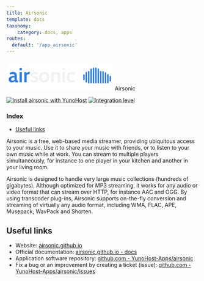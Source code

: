 ```yaml
---
title: Airsonic
template: docs
taxonomy:
    category: docs, apps
routes:
  default: '/app_airsonic'
---
```


<img src="/images/airsonic_logo.png" height="80px" alt="airsonic's logo"> Airsonic

[![Install airsonic with YunoHost](https://install-app.yunohost.org/install-with-yunohost.png)](https://install-app.yunohost.org/?app=airsonic) [![Integration level](https://dash.yunohost.org/integration/airsonic.svg)](https://dash.yunohost.org/appci/app/airsonic)

### Index

- [Useful links](#useful-links)

Airsonic is a free, web-based media streamer, providing ubiquitous access to your music. Use it to share your music with friends, or to listen to your own music while at work. You can stream to multiple players simultaneously, for instance to one player in your kitchen and another in your living room.

Airsonic is designed to handle very large music collections (hundreds of gigabytes). Although optimized for MP3 streaming, it works for any audio or video format that can stream over HTTP, for instance AAC and OGG. By using transcoder plug-ins, Airsonic supports on-the-fly conversion and streaming of virtually any audio format, including WMA, FLAC, APE, Musepack, WavPack and Shorten.

## Useful links

 + Website: [airsonic.github.io](https://airsonic.github.io/)
 + Official documentation: [airsonic.github.io - docs](https://airsonic.github.io/docs/)
 + Application software repository: [github.com - YunoHost-Apps/airsonic](https://github.com/YunoHost-Apps/airsonic_ynh)
 + Fix a bug or an improvement by creating a ticket (issue): [github.com - YunoHost-Apps/airsonic/issues](https://github.com/YunoHost-Apps/airsonic_ynh/issues)
